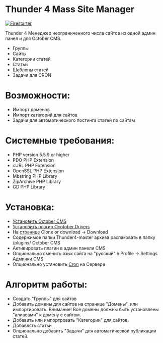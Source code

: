 # Thunder 4 Mass Site Manager

[![Firestarter](http://www.clipartbest.com/cliparts/9TR/zaX/9TRzaXMdc.png)](http://ifirestarter.ru)

Thunder 4 Менеджер неограниченного числа сайтов из одной админ панел и для October CMS.

  - Группы
  - Сайты
  - Категории статей
  - Статьи
  - Шаблоны статей
  - Задачи для CRON 

# Возможности:

  - Импорт доменов
  - Импорт категорий для сайтов
  - Задачи для автоматического постинга статей по сайтам
  
  
# Системные требования:

  - PHP version 5.5.9 or higher
  - PDO PHP Extension
  - cURL PHP Extension
  - OpenSSL PHP Extension
  - Mbstring PHP Library
  - ZipArchive PHP Library
  - GD PHP Library

# Установка:

  - [Установить Oсtober CMS](https://octobercms.info/docs/help-installation)
  - [Установить плагин Ocotober.Drivers](https://octobercms.com/plugin/october-drivers)
  - На [странице](https://github.com/FirestarterUA/Thunder4/tree/master) Clone or download -> Download
  - Содержимое папки Thunder4-master архива распаковать в папку /plugins/ October CMS
  - Активировать плагин в админ панели CMS
  - Опционально сменить язык сайта на "русский" в Profile -> Settings Админки CMS
  - Опционально установить [Cron](https://octobercms.com/docs/setup/installation#crontab-setup) на Сервере

# Алгоритм работы:

  - Создать "Группы" для сайтов
  - Добавить домены для сайтов на странице "Домены", или импортировать. Внимание! Все домены должны быть установлены "алиасами" к домену с сайтом.
  - Добавить или импортровать "Категории" для сайтов.
  - Добавлять статьи
  - Опционально добавить "Задачи" для автоматической публикации статей. 